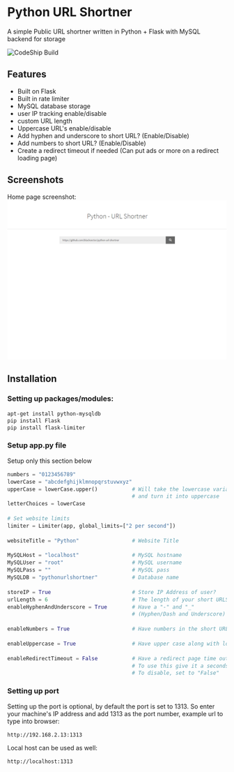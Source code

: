 # Python URL Shortner
A simple Public URL shortner written in Python + Flask with MySQL backend for storage

![CodeShip Build](https://codeship.com/projects/f964d020-a474-0133-ec41-726ab495672b/status?branch=master, "CodeShip Build")

## Features
- Built on Flask
- Built in rate limiter
- MySQL database storage
- user IP tracking enable/disable
- custom URL length
- Uppercase URL's enable/disable
- Add hyphen and underscore to short URL? (Enable/Disable)
- Add numbers to short URL? (Enable/Disable)
- Create a redirect timeout if needed (Can put ads or more on a redirect loading page)

## Screenshots
Home page screenshot:
![Home Page Python URL Shortner screenshot](/screenshots/home.png?raw=true "Home Page Python URL Shortner")



## Installation
### Setting up packages/modules:
```
apt-get install python-mysqldb
pip install Flask
pip install flask-limiter
```

### Setup app.py file
Setup only this section below
```py
numbers = "0123456789"
lowerCase = "abcdefghijklmnopqrstuvwxyz"
upperCase = lowerCase.upper()           # Will take the lowercase variable
                                        # and turn it into uppercase
letterChoices = lowerCase

# Set website limits
limiter = Limiter(app, global_limits=["2 per second"])

websiteTitle = "Python"                 # Website Title

MySQLHost = "localhost"                 # MySQL hostname
MySQLUser = "root"                      # MySQL username
MySQLPass = ""                          # MySQL pass
MySQLDB = "pythonurlshortner"           # Database name

storeIP = True                          # Store IP Address of user?
urlLength = 6                           # The length of your short URLS
enableHyphenAndUnderscore = True        # Have a "-" and "_"
                                        # (Hyphen/Dash and Underscore) in URLs?

enableNumbers = True                    # Have numbers in the short URL?

enableUppercase = True                  # Have upper case along with lowercase

enableRedirectTimeout = False           # Have a redirect page time out
                                        # To use this give it a seconds timeout
                                        # To disable, set to "False"
```

### Setting up port
Setting up the port is optional, by default the port is set to 1313.
So enter your machine's IP address and add 1313 as the port number,
example url to type into browser:
```
http://192.168.2.13:1313
```
Local host can be used as well:
```
http://localhost:1313
```
